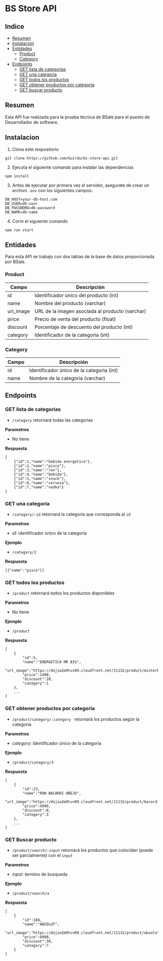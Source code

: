 # BS Store API

## Indice
- [Resumen](#resumen)
- [Instalacion](#instalacion)
- [Entidades](#entidades)
    - [Product](#product)
    - [Category](#category)
- [Endpoints](#endpoints)
    - [GET lista de categorias](#get-lista-de-categorias)
    - [GET una categoria](#get-una-categoria)
    - [GET todos los productos](#get-todos-los-productos)
    - [GET obtener productos por categoria](#get-obtener-productos-por-categoria)
    - [GET buscar producto](#get-buscar-producto)

## Resumen

Esta API fue realizada para la prueba técnica de BSale para el puesto de Desarrollador de software.

## Instalacion

1. Clona este respositorio
``` 
git clone https://github.com/Guirdo/bs-store-api.git
```
2. Ejecuta el siguiente comando para instalar las dependencias
``` 
npm install
```
3. Antes de ejecutar por primera vez el servidor, asegurate de crear un archivo ```.env``` con los siguientes campos:
```
DB_HOST=your-db-host.com
DB_USER=db-user
DB_PASSWORD=db-password
DB_NAME=db-name
```
4. Corre el siguiente comando
```
npm run start
```

## Entidades

Para esta API se trabajo con dos tablas de la base de datos proporcionada por BSale.

### Product

| Campo | Descripción  |
|---|---|
| id | Identificador único del producto (int)|
| name| Nombre del producto (varchar)|
|url_image | URL de la imagen asociada al producto (varchar)|
| price| Precio de venta del producto (float)|
|discount|Porcentaje de descuento del producto (int)|
|category|Identificador de la categoria (int)|

### Category

| Campo | Descripción  |
|---|---|
|id|Identificador único de la categoria (int)|
|name|Nombre de la categoria (varchar)|

## Endpoints

### GET lista de categorias
- ```/category``` retornará todas las categorias

**Parametros**

- No tiene

**Respuesta**
```
[
    {"id":1,"name":"bebida energetica"},
    {"id":2,"name":"pisco"},
    {"id":3,"name":"ron"},
    {"id":4,"name":"bebida"},
    {"id":5,"name":"snack"},
    {"id":6,"name":"cerveza"},
    {"id":7,"name":"vodka"}
]
```

### GET una categoria
- ```/category/:id``` retornará la categoria que corresponda al ```id```

**Parametros**

- *id*: identificador único de la categoria

**Ejemplo**

- ```/category/2```

**Respuesta**
```
[{"name":"pisco"}]
```

### GET todos los productos
- ```/product``` retornará todos los productos disponibles

**Parametros**

- No tiene

**Ejemplo**

- ```/product```

**Respuesta**
```
[
    {
        "id":5,
        "name":"ENERGETICA MR BIG",
        "url_image":"https://dojiw2m9tvv09.cloudfront.net/11132/product/misterbig3308256.jpg",
        "price":1490,
        "discount":20,
        "category":1
    },
    ...
]
```

### GET obtener productos por categoria

- ```/product/category/:category ``` retornará los productos según la categoria

**Parametros**
- *category*: Identificador único de la categoria

**Ejemplo**
- ```/product/category/3```

**Respuesta**
```
[
    {
        "id":23,
        "name":"RON BACARDI AÑEJO",
        "url_image":"https://dojiw2m9tvv09.cloudfront.net/11132/product/bacardi9450.jpg",
        "price":4990,
        "discount":0,
        "category":3
    },
    ...
]
```

### GET Buscar producto

- ```/product/search/:input``` retornará los productos que coincidan (puede ser parcialmente) con el ```input```

**Parametros**
- *input*: termino de busqueda

**Ejemplo**

- ```/product/search/a```

**Respuesta**

```
[
    {
        "id":104,
        "name":"ABSOLUT",
        "url_image":"https://dojiw2m9tvv09.cloudfront.net/11132/product/absolut21381.png",
        "price":8990,
        "discount":30,
        "category":7
    }
]
```
